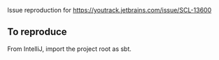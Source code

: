Issue reproduction for https://youtrack.jetbrains.com/issue/SCL-13600

## To reproduce

From IntelliJ, import the project root as sbt.